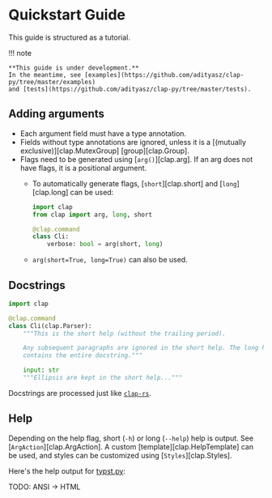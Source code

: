 # Quickstart Guide

This guide is structured as a tutorial.

!!! note

    **This guide is under development.**
    In the meantime, see [examples](https://github.com/adityasz/clap-py/tree/master/examples)
    and [tests](https://github.com/adityasz/clap-py/tree/master/tests).

## Adding arguments

- Each argument field must have a type annotation.
- Fields without type annotations are ignored, unless it is a
  [(mutually exclusive)][clap.MutexGroup] [group][clap.Group].
- Flags need to be generated using [`arg()`][clap.arg]. If an arg does not have
  flags, it is a positional argument.
  - To automatically generate flags, [`short`][clap.short] and
    [`long`][clap.long] can be used:

    ```python
    import clap
    from clap import arg, long, short

    @clap.command
    class Cli:
        verbose: bool = arg(short, long)
    ```

  - `arg(short=True, long=True)` can also be used.

## Docstrings

```python
import clap

@clap.command
class Cli(clap.Parser):
    """This is the short help (without the trailing period).

    Any subsequent paragraphs are ignored in the short help. The long help
    contains the entire docstring."""

    input: str
    """Ellipsis are kept in the short help..."""
```

Docstrings are processed just like
[`clap-rs`](https://docs.rs/clap/latest/clap/_derive/index.html#doc-comments).

## Help

Depending on the help flag, short (`-h`) or long (`--help`) help is output. See [`ArgAction`][clap.ArgAction]. A custom [template][clap.HelpTemplate] can be used, and styles can be customized using [`Styles`][clap.Styles].

Here's the help output for
[typst.py](https://github.com/adityasz/clap-py/tree/master/examples/typst.py):

TODO: ANSI -> HTML
